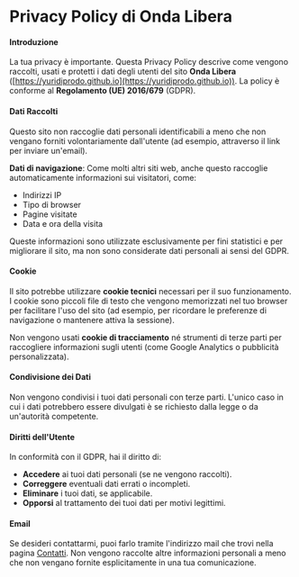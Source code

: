 # **Privacy Policy di Onda Libera**

#### Introduzione

La tua privacy è importante. Questa Privacy Policy descrive come vengono raccolti, usati e protetti i dati degli utenti del sito **Onda Libera** ([https://yuridiprodo.github.io](https://yuridiprodo.github.io)). La policy è conforme al **Regolamento (UE) 2016/679** (GDPR).

#### Dati Raccolti

Questo sito non raccoglie dati personali identificabili a meno che non vengano forniti volontariamente dall'utente (ad esempio, attraverso il link per inviare un'email).

**Dati di navigazione**: Come molti altri siti web, anche questo raccoglie automaticamente informazioni sui visitatori, come:

- Indirizzi IP
- Tipo di browser
- Pagine visitate
- Data e ora della visita

Queste informazioni sono utilizzate esclusivamente per fini statistici e per migliorare il sito, ma non sono considerate dati personali ai sensi del GDPR.

#### Cookie

Il sito potrebbe utilizzare **cookie tecnici** necessari per il suo funzionamento. I cookie sono piccoli file di testo che vengono memorizzati nel tuo browser per facilitare l'uso del sito (ad esempio, per ricordare le preferenze di navigazione o mantenere attiva la sessione).

Non vengono usati **cookie di tracciamento** né strumenti di terze parti per raccogliere informazioni sugli utenti (come Google Analytics o pubblicità personalizzata).

#### Condivisione dei Dati

Non vengono condivisi i tuoi dati personali con terze parti. L'unico caso in cui i dati potrebbero essere divulgati è se richiesto dalla legge o da un'autorità competente.

#### Diritti dell'Utente

In conformità con il GDPR, hai il diritto di:

- **Accedere** ai tuoi dati personali (se ne vengono raccolti).
- **Correggere** eventuali dati errati o incompleti.
- **Eliminare** i tuoi dati, se applicabile.
- **Opporsi** al trattamento dei tuoi dati per motivi legittimi.

#### Email

Se desideri contattarmi, puoi farlo tramite l'indirizzo mail che trovi nella pagina [Contatti](/pages/contatti.html). Non vengono raccolte altre informazioni personali a meno che non vengano fornite esplicitamente in una tua comunicazione.